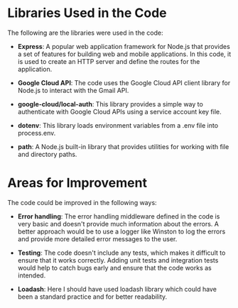 # **Libraries Used in the Code**
The following are the libraries were used in the code:

* **Express**: A popular web application framework for Node.js that provides a set of features for building web and mobile applications. In this code, it is used to create an HTTP server and define the routes for the application.

* **Google Cloud API**: The code uses the Google Cloud API client library for Node.js to interact with the Gmail API.

* **google-cloud/local-auth**: This library provides a simple way to authenticate with Google Cloud APIs using a service account key file.

* **dotenv**: This library loads environment variables from a .env file into process.env.

* **path**: A Node.js built-in library that provides utilities for working with file and directory paths.

# **Areas for Improvement**
The code could be improved in the following ways:

* **Error handling**: The error handling middleware defined in the code is very basic and doesn't provide much information about the errors. A better approach would be to use a logger like Winston to log the errors and provide more detailed error messages to the user.

* **Testing**: The code doesn't include any tests, which makes it difficult to ensure that it works correctly. Adding unit tests and integration tests would help to catch bugs early and ensure that the code works as intended.

* **Loadash**: Here I should have used loadash library which could have been a standard practice and for better readability.